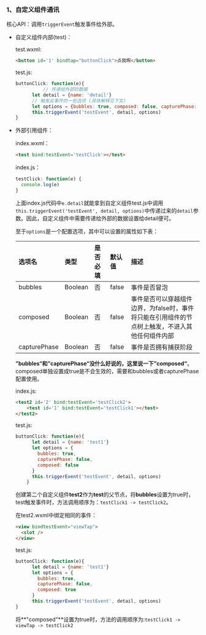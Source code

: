 ### 1、自定义组件通讯

核心API：调用`triggerEvent`触发事件给外部。

* 自定义组件内部(test)：

  test.wxml:

  ```html
  <button id='1' bindtap="buttonClick">点我啊</button>
  ```

  test.js:

  ```javascript
  buttonClick: function(e){
    		// 传递给外部的数据
        let detail = {name: 'detail'}
        // 触发此事件的一些选项 (具体解释见下文)
        let options = {bubbles: true, composed: false, capturePhase: false}
        this.triggerEvent('testEvent', detail, options)
  }
  ```

* 外部引用组件：

  index.wxml：

  ```html
  <test bind:testEvent='testClick'></test>
  ```

  index.js：

  ```javascript
  testClick: function(e) {
    console.log(e)
  }
  ```

  上面index.js代码中`e.detail`就能拿到自定义组件test.js中调用`this.triggerEvent('testEvent', detail, options)`中传递过来的`detail`参数。因此，自定义组件中需要传递给外部的数据设置给detail便可。

  至于`options`是一个配置选项，其中可以设置的属性如下表：

  | 选项名       | 类型    | 是否必填 | 默认值 | 描述                                                         |
  | :----------- | :------ | :------- | :----- | :----------------------------------------------------------- |
  | bubbles      | Boolean | 否       | false  | 事件是否冒泡                                                 |
  | composed     | Boolean | 否       | false  | 事件是否可以穿越组件边界，为false时，事件将只能在引用组件的节点树上触发，不进入其他任何组件内部 |
  | capturePhase | Boolean | 否       | false  | 事件是否拥有捕获阶段                                         |

  **”bubbles“**和**”capturePhase“**没什么好说的，这里说一下**”composed“**。composed单独设置成true是不会生效的，需要和bubbles或者capturePhase配置使用。

  index.js:

  ```html
  <test2 id='2' bind:testEvent='testClick2'>
      <test id='1' bind:testEvent='testClick1'></test>
  </test2>
  ```

  test.js:

  ```javascript
  buttonClick: function(e){
        let detail = {name: 'test1'}
        let options = {
          bubbles: true,
          capturePhase: false,
          composed: false
        }
        this.triggerEvent('testEvent', detail, options)
      }
  ```

  

  创建第二个自定义组件**test2**作为**test**的父节点，将**bubbles**设置为true时，test触发事件时，方法调用顺序为：`testClick1 -> testClick2`。

  在test2.wxml中绑定相同的事件：

  ```html
  <view bindtestEvent="viewTap">
    <slot />
  </view>
  ```

  test.js:

  ```javascript
  buttonClick: function(e){
        let detail = {name: 'test1'}
        let options = {
          bubbles: true,
          capturePhase: false,
          composed: true
        }
        this.triggerEvent('testEvent', detail, options)
  }
  ```

  将**"composed"**设置为true时，方法的调用顺序为:`testClick1 -> viewTap -> testClick2`

  



